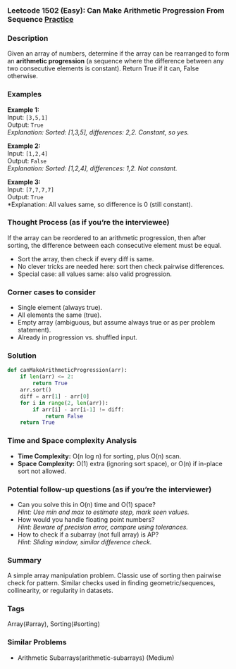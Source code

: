 ### Leetcode 1502 (Easy): Can Make Arithmetic Progression From Sequence [Practice](https://leetcode.com/problems/can-make-arithmetic-progression-from-sequence)

### Description  
Given an array of numbers, determine if the array can be rearranged to form an **arithmetic progression** (a sequence where the difference between any two consecutive elements is constant).
Return True if it can, False otherwise.

### Examples  
**Example 1:**  
Input: `[3,5,1]`  
Output: `True`  
*Explanation: Sorted: [1,3,5], differences: 2,2. Constant, so yes.*

**Example 2:**  
Input: `[1,2,4]`  
Output: `False`  
*Explanation: Sorted: [1,2,4], differences: 1,2. Not constant.*

**Example 3:**  
Input: `[7,7,7,7]`  
Output: `True`  
*Explanation: All values same, so difference is 0 (still constant).

### Thought Process (as if you’re the interviewee)  
If the array can be reordered to an arithmetic progression, then after sorting, the difference between each consecutive element must be equal.
- Sort the array, then check if every diff is same.
- No clever tricks are needed here: sort then check pairwise differences.
- Special case: all values same: also valid progression.

### Corner cases to consider  
- Single element (always true).
- All elements the same (true).
- Empty array (ambiguous, but assume always true or as per problem statement).
- Already in progression vs. shuffled input.

### Solution

```python
def canMakeArithmeticProgression(arr):
    if len(arr) <= 2:
        return True
    arr.sort()
    diff = arr[1] - arr[0]
    for i in range(2, len(arr)):
        if arr[i] - arr[i-1] != diff:
            return False
    return True
```

### Time and Space complexity Analysis  
- **Time Complexity:** O(n log n) for sorting, plus O(n) scan.
- **Space Complexity:** O(1) extra (ignoring sort space), or O(n) if in-place sort not allowed.

### Potential follow-up questions (as if you’re the interviewer)  
- Can you solve this in O(n) time and O(1) space?  
  *Hint: Use min and max to estimate step, mark seen values.*
- How would you handle floating point numbers?  
  *Hint: Beware of precision error, compare using tolerances.*
- How to check if a subarray (not full array) is AP?  
  *Hint: Sliding window, similar difference check.*

### Summary
A simple array manipulation problem. Classic use of sorting then pairwise check for pattern. Similar checks used in finding geometric/sequences, collinearity, or regularity in datasets.

### Tags
Array(#array), Sorting(#sorting)

### Similar Problems
- Arithmetic Subarrays(arithmetic-subarrays) (Medium)